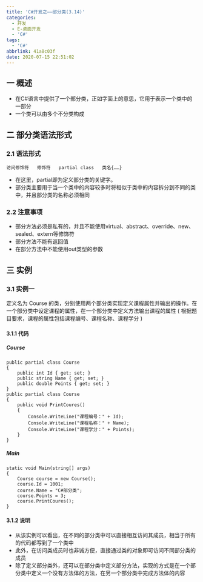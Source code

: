 ```yaml
---
title: 'C#开发之——部分类(3.14)'
categories:
  - 开发
  - E-桌面开发
  - 'C#'
tags:
  - 'C#'
abbrlink: 41a8c03f
date: 2020-07-15 22:51:02
---
```

## 一 概述

* 在C#语言中提供了一个部分类，正如字面上的意思，它用于表示一个类中的一部分
* 一个类可以由多个不分类构成

<!--more-->

## 二 部分类语法形式
### 2.1 语法形式
```
访问修饰符   修饰符   partial class   类名{……}
```

* 在这里，partial即为定义部分类的关键字。
* 部分类主要用于当一个类中的内容较多时将相似于类中的内容拆分到不同的类中，并且部分类的名称必须相同

### 2.2 注意事项

* 部分方法必须是私有的，并且不能使用virtual、abstract、override、new、sealed、extern等修饰符
* 部分方法不能有返回值
* 在部分方法中不能使用out类型的参数

## 三 实例

### 3.1 实例一

 定义名为 Course 的类，分别使用两个部分类实现定义课程属性并输出的操作。在一个部分类中设定课程的属性，在一个部分类中定义方法输出课程的属性 ( 根据题目要求，课程的属性包括课程编号、课程名称、课程学分 )

#### 3.1.1 代码

#####  Course 

```
public partial class Course
{
    public int Id { get; set; }
    public string Name { get; set; }
    public double Points { get; set; }
}
public partial class Course
{
    public void PrintCoures()
    {
        Console.WriteLine("课程编号：" + Id);
        Console.WriteLine("课程名称：" + Name);
        Console.WriteLine("课程学分：" + Points);
    }
}
```

#####  Main  

```
static void Main(string[] args)
{
    Course course = new Course();
    course.Id = 1001;
    course.Name = "C#部分类";
    course.Points = 3;
    course.PrintCoures();
}
```

#### 3.1.2 说明

* 从该实例可以看出，在不同的部分类中可以直接相互访问其成员，相当于所有的代码都写到了一个类中
* 此外，在访问类成员时也非诚方便，直接通过类的对象即可访问不同部分类的成员
* 除了定义部分类外，还可以在部分类中定义部分方法，实现的方式是在一个部分类中定义一个没有方法体的方法，在另一个部分类中完成方法体的内容